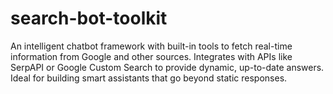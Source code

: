 # search-bot-toolkit
An intelligent chatbot framework with built-in tools to fetch real-time information from Google and other sources. Integrates with APIs like SerpAPI or Google Custom Search to provide dynamic, up-to-date answers. Ideal for building smart assistants that go beyond static responses.
